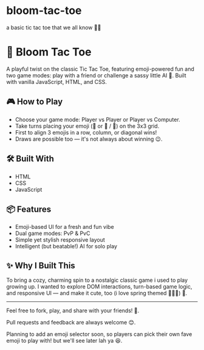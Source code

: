 # bloom-tac-toe
a basic tic tac toe that we all know 🙏🏻

# 🌼 Bloom Tac Toe

A playful twist on the classic Tic Tac Toe, featuring emoji-powered fun and two game modes: play with a friend or challenge a sassy little AI 🤖. Built with vanilla JavaScript, HTML, and CSS.

## 🎮 How to Play
- Choose your game mode: Player vs Player or Player vs Computer.
- Take turns placing your emoji (🌷 or 🌱 / 🤖) on the 3x3 grid.
- First to align 3 emojis in a row, column, or diagonal wins!
- Draws are possible too — it's not always about winning 😉.

## 🛠️ Built With
- HTML
- CSS
- JavaScript

## 📦 Features
- Emoji-based UI for a fresh and fun vibe
- Dual game modes: PvP & PvC
- Simple yet stylish responsive layout
- Intelligent (but beatable!) AI for solo play

## ✨ Why I Built This
To bring a cozy, charming spin to a nostalgic classic game i used to play growing up. I wanted to explore DOM interactions, turn-based game logic, and responsive UI — and make it cute, too (i love spring themed 🧚🏻‍♀️) 🌸.

---

Feel free to fork, play, and share with your friends! 💖.

Pull requests and feedback are always welcome 😊.

Planning to add an emoji selector soon, so players can pick their own fave emoji to play with! but we'll see later lah ya 😆.
